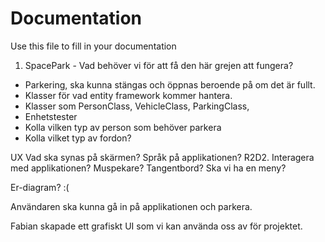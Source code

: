 # Documentation

Use this file to fill in your documentation
1. SpacePark - Vad behöver vi för att få den här grejen att fungera?
- Parkering, ska kunna stängas och öppnas beroende på om det är fullt.
- Klasser för vad entity framework kommer hantera. 
- Klasser som PersonClass, VehicleClass, ParkingClass, 
- Enhetstester
- Kolla vilken typ av person som behöver parkera
- Kolla vilket typ av fordon?

UX
Vad ska synas på skärmen?
Språk på applikationen? R2D2.
Interagera med applikationen? Muspekare? Tangentbord?
Ska vi ha en meny?

Er-diagram? :(

Användaren ska kunna gå in på applikationen och parkera. 

Fabian skapade ett grafiskt UI som vi kan använda oss av för projektet. 
